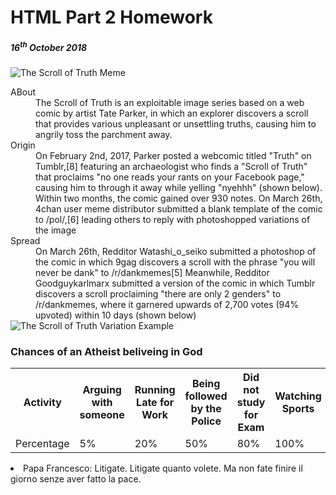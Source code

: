 <h1> HTML Part 2 Homework</h1>
<h5>16<sup>th</sup> October 2018</h5>

<img src="https://i.kym-cdn.com/photos/images/newsfeed/001/239/963/e88.jpg" alt="The Scroll of Truth Meme" >
<dl><dt>ABout<dd> The Scroll of Truth is an exploitable image series based on a web comic by artist Tate Parker, in which an explorer discovers a scroll that provides various unpleasant or unsettling truths, causing him to angrily toss the parchment away.</dd></dt>
<dt> Origin<dd>On February 2nd, 2017, Parker posted a webcomic titled "Truth" on Tumblr,[8] featuring an archaeologist who finds a "Scroll of Truth" that proclaims "no one reads your rants on your Facebook page," causing him to through it away while yelling "nyehhh" (shown below). Within two months, the comic gained over 930 notes.
On March 26th, 4chan user meme distributor submitted a blank template of the comic to /pol/,[6] leading others to reply with photoshopped variations of the image </dd></dt>
<dt> Spread <dd> On March 26th, Redditor Watashi_o_seiko submitted a photoshop of the comic in which 9gag discovers a scroll with the phrase "you will never be dank" to /r/dankmemes[5]  Meanwhile, Redditor Goodguykarlmarx submitted a version of the comic in which Tumblr discovers a scroll proclaiming "there are only 2 genders" to /r/dankmemes, where it garnered upwards of 2,700 votes (94% upvoted) within 10 days (shown below)</dd></dt>
<img src="https://i.kym-cdn.com/photos/images/newsfeed/001/240/011/768.jpg" alt="The Scroll of Truth Variation Example" >
<h3> Chances of an Atheist beliveing in God </h3>
<table><tr><th> Activity </th><th>Arguing with someone</th><th>Running Late for Work</th><th>Being followed by the Police</th><th>Did not study for Exam</th><th> Watching Sports</th></tr>
  <tr><tr><td> Percentage</td><td>5%</td><td>20%</td><td>50%</td><td>80%</td><td>100%</td></tr></table>
  
<li lang="it">Papa Francesco: Litigate. Litigate quanto volete. Ma non fate finire il giorno senze aver fatto la pace.</li lang="it">
